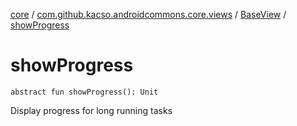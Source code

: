 [core](../../index.md) / [com.github.kacso.androidcommons.core.views](../index.md) / [BaseView](index.md) / [showProgress](.)

# showProgress

`abstract fun showProgress(): Unit`

Display progress for long running tasks

